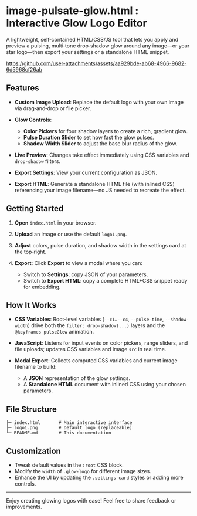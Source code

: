 # image-pulsate-glow.html  : Interactive Glow Logo Editor

A lightweight, self‑contained HTML/CSS/JS tool that lets you apply and preview a pulsing, multi‑tone drop‑shadow glow around any image—or your star logo—then export your settings or a standalone HTML snippet.



https://github.com/user-attachments/assets/aa929bde-ab68-4966-9682-6d5968cf26ab

## Features

* **Custom Image Upload**: Replace the default logo with your own image via drag‑and‑drop or file picker.
* **Glow Controls**:

  * **Color Pickers** for four shadow layers to create a rich, gradient glow.
  * **Pulse Duration Slider** to set how fast the glow pulses.
  * **Shadow Width Slider** to adjust the base blur radius of the glow.
* **Live Preview**: Changes take effect immediately using CSS variables and `drop-shadow` filters.
* **Export Settings**: View your current configuration as JSON.
* **Export HTML**: Generate a standalone HTML file (with inlined CSS) referencing your image filename—no JS needed to recreate the effect.

## Getting Started

1. **Open** `index.html` in your browser.
2. **Upload** an image or use the default `logo1.png`.
3. **Adjust** colors, pulse duration, and shadow width in the settings card at the top‑right.
4. **Export**: Click **Export** to view a modal where you can:

   * Switch to **Settings**: copy JSON of your parameters.
   * Switch to **Export HTML**: copy a complete HTML+CSS snippet ready for embedding.

## How It Works

* **CSS Variables**: Root-level variables (`--c1…--c4`, `--pulse-time`, `--shadow-width`) drive both the `filter: drop-shadow(...)` layers and the `@keyframes pulseGlow` animation.
* **JavaScript**: Listens for input events on color pickers, range sliders, and file uploads; updates CSS variables and image `src` in real time.
* **Modal Export**: Collects computed CSS variables and current image filename to build:

  * A **JSON** representation of the glow settings.
  * A **Standalone HTML** document with inlined CSS using your chosen parameters.

## File Structure

```
├─ index.html       # Main interactive interface
├─ logo1.png        # Default logo (replaceable)
└─ README.md        # This documentation
```

## Customization

* Tweak default values in the `:root` CSS block.
* Modify the `width` of `.glow-logo` for different image sizes.
* Enhance the UI by updating the `.settings-card` styles or adding more controls.

---

Enjoy creating glowing logos with ease! Feel free to share feedback or improvements.

